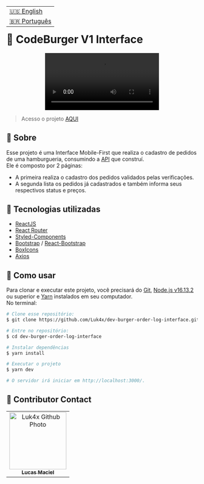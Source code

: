 <table align="right">
  <tr>
    <td>
      <a href="readme-en.md">🇺🇸 English</a>
    </td>
  </tr>
  <tr>
    <td>
      <a href="README.md">🇧🇷 Português</a>
    </td>
  </tr>
</table>
<br>

# 🍔 CodeBurger V1 Interface

<p align="center">
  <video src="https://user-images.githubusercontent.com/86276393/180319426-feca2803-6fe7-4480-a151-6ccf7daafd1f.mp4">
</p>

> Acesso o projeto [AQUI](https://luk4x-codeburgerv1.netlify.app/) <br>

## 📝 Sobre

Esse projeto é uma Interface Mobile-First que realiza o cadastro de pedidos de uma hamburgueria, consumindo a [API](https://github.com/Luk4x/dev-burger-order-log-API) que construí.<br>
Ele é composto por 2 páginas:

-   A primeira realiza o cadastro dos pedidos validados pelas verificações.
-   A segunda lista os pedidos já cadastrados e também informa seus respectivos status e preços.

## 🚀 Tecnologias utilizadas

-   [ReactJS](https://pt-br.reactjs.org)
-   [React Router](https://reactrouter.com/docs/en/v6/getting-started/overview)
-   [Styled-Components](https://styled-components.com)
-   [Bootstrap](https://getbootstrap.com/) / [React-Bootstrap](https://react-bootstrap.github.io/)
-   [BoxIcons](https://boxicons.com/)
-   [Axios](https://axios-http.com/docs/intro)

## 📖 Como usar

Para clonar e executar este projeto, você precisará do [Git](https://git-scm.com/), [Node.js v16.13.2](https://nodejs.org/en/) ou superior e [Yarn](https://yarnpkg.com/) instalados em seu computador.<br>No terminal:

```bash
# Clone esse repositório:
$ git clone https://github.com/Luk4x/dev-burger-order-log-interface.git

# Entre no repositório:
$ cd dev-burger-order-log-interface

# Instalar dependências
$ yarn install

# Executar o projeto
$ yarn dev

# O servidor irá iniciar em http://localhost:3000/.
```

## 🤝 Contributor Contact

<table>
  <tr>
    <td align="center">
      <a href="https://www.linkedin.com/in/lucasmacielf/">
        <img src="https://avatars.githubusercontent.com/Luk4x" width="150px;" alt="Luk4x Github Photo"/><br>
        <sub>
          <b>Lucas Maciel</b>
        </sub>
      </a>
    </td>
  </tr>
</table>
